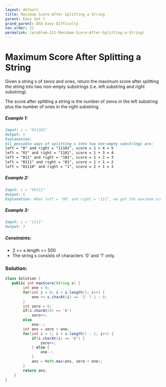 ```yaml
---
layout: default
title: Maximum Score After Splitting a String
parent: Easy Set 7
grand_parent: DSA Easy Difficulty
nav_order: 21
permalink: /problem-211-Maximum-Score-After-Splitting-a-String/
---
```

# Maximum Score After Splitting a String

Given a string s of zeros and ones, return the maximum score after splitting the string into two non-empty substrings (i.e. left substring and right substring).

The score after splitting a string is the number of zeros in the left substring plus the number of ones in the right substring.

##### Example 1:
```markdown
Input: s = "011101"
Output: 5
Explanation:
All possible ways of splitting s into two non-empty substrings are:
left = "0" and right = "11101", score = 1 + 4 = 5
left = "01" and right = "1101", score = 1 + 3 = 4
left = "011" and right = "101", score = 1 + 2 = 3
left = "0111" and right = "01", score = 1 + 1 = 2
left = "01110" and right = "1", score = 2 + 1 = 3
```
##### Example 2:
```markdown
Input: s = "00111"
Output: 5
Explanation: When left = "00" and right = "111", we get the maximum score = 2 + 3 = 5
```

##### Example 3:
```markdown
Input: s = "1111"
Output: 3
```
##### Constraints:
* 2 <= s.length <= 500
* The string s consists of characters '0' and '1' only.

### Solution:
```java
class Solution {
   public int maxScore(String s) {
        int one = 0;
        for(int i = 0; i < s.length(); i++) {
            one += s.charAt(i) == '1' ? 1 : 0;
        }
        int zero = 0;
        if(s.charAt(0) == '0')
            zero++;
        else
            one--;
        int ans = zero + one;
        for(int i = 1; i < s.length() - 1; i++) {
            if(s.charAt(i) == '0') {
                zero++;
            } else {
                one--;
            }
            ans = Math.max(ans, zero + one);
        }
        return ans;
    }
}
```